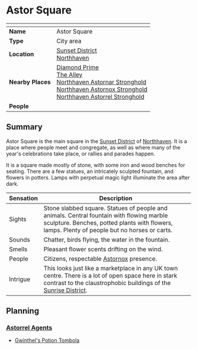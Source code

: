 # Astor Square

| []() | |
| --- | --- |
| **Name** | Astor Square |
| **Type** | City area |
| **Location** | [Sunset District](../districts/sunset-district.md)<br />[Northhaven](../cities/northhaven.md) |
| **Nearby Places** | [Diamond Prime](../buildings/temples/diamond-prime.md)<br />[The Alley](../buildings/shops/the-alley.md)<br />[Northhaven Astornar Stronghold](../strongholds/northhaven-astornar-stronghold.md)<br />[Northhaven Astornox Stronghold](../strongholds/northhaven-astornox-stronghold.md)<br />[Northhaven Astorrel Stronghold](../strongholds/northhaven-astorrel-stronghold.md) |
| **People** | |

## Summary

Astor Square is the main square in the [Sunset District](../districts/sunset-district.md) of [Northhaven](../cities/northhaven.md). It is a place where people meet and congregate, as well as where many of the year's celebrations take place, or rallies and parades happen.

It is a square made mostly of stone, with some iron and wood benches for seating. There are a few statues, an intricately sculpted fountain, and flowers in potters. Lamps with perpetual magic light illuminate the area after dark.

| Sensation | Description |
| ---- | --- |
| Sights | Stone slabbed square. Statues of people and animals. Central fountain with flowing marble sculpture. Benches, potted plants with flowers, lamps. Plenty of people but no horses or carts. |
| Sounds | Chatter, birds flying, the water in the fountain. |
| Smells | Pleasant flower scents drifting on the wind. |
| People | Citizens, respectable [Astornox](../../civilisations/kingdom-of-astor/organisations/astornox.md) presence. |
| Intrigue | This looks just like a marketplace in any UK town centre. There is a lot of open space here in stark contrast to the claustrophobic buildings of the [Sunrise District](../districts/sunrise-district.md). |

## Planning

### [Astorrel Agents](../../../campaigns/astorrel-agents/README.md)

- [Gwinthel's Potion Tombola](../../../campaigns/astorrel-agents/events/gwinthels-potion-tombola.md)
